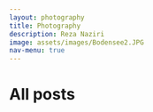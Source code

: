 ```yaml
---
layout: photography
title: Photography
description: Reza Naziri
image: assets/images/Bodensee2.JPG
nav-menu: true
---
```


<h1>All posts</h1>
